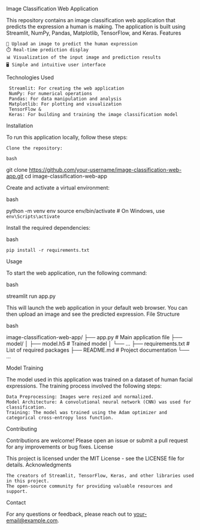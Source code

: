 Image Classification Web Application 
 
 

This repository contains an image classification web application that predicts the expression a human is making. The application is built using Streamlit, NumPy, Pandas, Matplotlib, TensorFlow, and Keras.
Features

    📸 Upload an image to predict the human expression
    ⏱️ Real-time prediction display
    📊 Visualization of the input image and prediction results
    🖥️ Simple and intuitive user interface

Technologies Used

     Streamlit: For creating the web application
     NumPy: For numerical operations
     Pandas: For data manipulation and analysis
     Matplotlib: For plotting and visualization
     TensorFlow & 
     Keras: For building and training the image classification model

Installation

To run this application locally, follow these steps:

    Clone the repository:

    bash

git clone https://github.com/your-username/image-classification-web-app.git
cd image-classification-web-app

Create and activate a virtual environment:

bash

python -m venv env
source env/bin/activate   # On Windows, use `env\Scripts\activate`

Install the required dependencies:

bash

    pip install -r requirements.txt

Usage

To start the web application, run the following command:

bash

streamlit run app.py

This will launch the web application in your default web browser. You can then upload an image and see the predicted expression.
File Structure

bash

image-classification-web-app/
├── app.py                 # Main application file
├── model/
│   ├── model.h5           # Trained model
│   └── ...
├── requirements.txt       # List of required packages
├── README.md              # Project documentation
└── ...

Model Training

The model used in this application was trained on a dataset of human facial expressions. The training process involved the following steps:

    Data Preprocessing: Images were resized and normalized.
    Model Architecture: A convolutional neural network (CNN) was used for classification.
    Training: The model was trained using the Adam optimizer and categorical cross-entropy loss function.

Contributing

Contributions are welcome! Please open an issue or submit a pull request for any improvements or bug fixes.
License

This project is licensed under the MIT License - see the LICENSE file for details.
Acknowledgments

    The creators of Streamlit, TensorFlow, Keras, and other libraries used in this project.
    The open-source community for providing valuable resources and support.

Contact

For any questions or feedback, please reach out to your-email@example.com.
